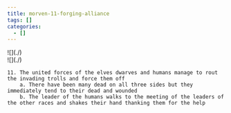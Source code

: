 ```yaml
---
title: morven-11-forging-alliance
tags: []
categories:
  - []
---
```

<!-- more --><div class="embedded-image-left">![](./)</div><div class="embedded-image-right">![](./)</div>

	11. The united forces of the elves dwarves and humans manage to rout the invading trolls and force them off
		a. There have been many dead on all three sides but they immediately tend to their dead and wounded
		b. The leader of the humans walks to the meeting of the leaders of the other races and shakes their hand thanking them for the help